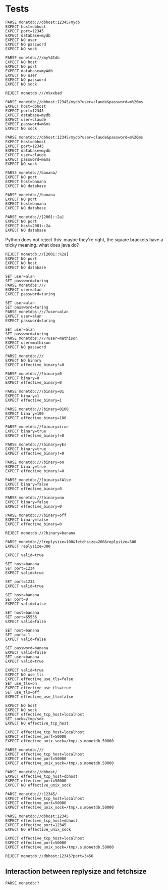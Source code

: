 # Tests

```test
PARSE monetdb://dbhost:12345/mydb
EXPECT host=dbhost
EXPECT port=12345
EXPECT database=mydb
EXPECT NO user
EXPECT NO password
EXPECT NO sock
```


```test
PARSE monetdb:///my%41db
EXPECT NO host
EXPECT NO port
EXPECT database=myAdb
EXPECT NO user
EXPECT NO password
EXPECT NO sock
```

```test
REJECT monetdb:///m%xxbad
```

```test
PARSE monetdb://dbhost:12345/mydb?user=claude&password=m%26ms
EXPECT host=dbhost
EXPECT port=12345
EXPECT database=mydb
EXPECT user=claude
EXPECT password=m&ms
EXPECT NO sock
```

```test
PARSE monetdb://dbhost:12345/mydb?user=claude&password=m%26ms
EXPECT host=dbhost
EXPECT port=12345
EXPECT database=mydb
EXPECT user=claude
EXPECT password=m&ms
EXPECT NO sock
```

```test
PARSE monetdb://banana/
EXPECT NO port
EXPECT host=banana
EXPECT NO database
```

```test
PARSE monetdb://banana
EXPECT NO port
EXPECT host=banana
EXPECT NO database
```


```test
PARSE monetdb://[2001::2a]
EXPECT NO port
EXPECT host=2001::2a
EXPECT NO database
```

Python does not reject this:
maybe they're right, the square brackets
have a tricky meaning.
what does java do?

```skiptest
REJECT monetdb://[2001::%2a]
EXPECT NO port
EXPECT NO host
EXPECT NO database
```

```test
SET user=alan
SET password=turing
PARSE monetdbs:///
EXPECT user=alan
EXPECT password=turing
```

```test
SET user=alan
SET password=turing
PARSE monetdbs:///?user=alan
EXPECT user=alan
EXPECT password=turing
```

```test
SET user=alan
SET password=turing
PARSE monetdbs:///?user=mathison
EXPECT user=mathison
EXPECT NO password
```

```test
PARSE monetdb:///
EXPECT NO binary
EXPECT effective_binary!=0
```

```test
PARSE monetdb://?binary=0
EXPECT binary=0
EXPECT effective_binary=0
```

```test
PARSE monetdb://?binary=01
EXPECT binary=1
EXPECT effective_binary=1
```

```test
PARSE monetdb://?binary=0100
EXPECT binary=100
EXPECT effective_binary=100
```

```test
PARSE monetdb://?binary=true
EXPECT binary=true
EXPECT effective_binary!=0
```

```test
PARSE monetdb://?binary=yEs
EXPECT binary=true
EXPECT effective_binary!=0
```

```test
PARSE monetdb://?binary=on
EXPECT binary=true
EXPECT effective_binary!=0
```

```test
PARSE monetdb://?binary=fAlse
EXPECT binary=false
EXPECT effective_binary=0
```

```test
PARSE monetdb://?binary=no
EXPECT binary=false
EXPECT effective_binary=0
```

```test
PARSE monetdb://?binary=off
EXPECT binary=false
EXPECT effective_binary=0
```

```test
REJECT monetdb://?binary=banana
```

```test
PARSE monetdb://?replysize=100&fetchsize=200&replysize=300
EXPECT replysize=300
```


```test
EXPECT valid=true
```

```test
SET host=banana
SET port=1234
EXPECT valid=true
```

```test
SET port=1234
EXPECT valid=true
```

```test
SET host=banana
SET port=0
EXPECT valid=false
```

```test
SET host=banana
SET port=65536
EXPECT valid=false
```

```test
SET host=banana
SET port=-1
EXPECT valid=false
```

```test
SET password=banana
EXPECT valid=false
SET user=banana
EXPECT valid=true
```

```test
EXPECT valid=true
EXPECT NO use_tls
EXPECT effective_use_tls=false
SET use_tls=on
EXPECT effective_use_tls=true
SET use_tls=off
EXPECT effective_use_tls=false
```

```test
EXPECT NO host
EXPECT NO sock
EXPECT effective_tcp_host=localhost
SET sock=/tmp/sok
EXPECT NO effective_tcp_host
```


```test
EXPECT effective_tcp_host=localhost
EXPECT effective_port=50000
EXPECT effective_unix_sock=/tmp/.s.monetdb.50000
```

```test
PARSE monetdb:///
EXPECT effective_tcp_host=localhost
EXPECT effective_port=50000
EXPECT effective_unix_sock=/tmp/.s.monetdb.50000
```

```test
PARSE monetdb://dbhost/
EXPECT effective_tcp_host=dbhost
EXPECT effective_port=50000
EXPECT NO effective_unix_sock
```

```skiptest
PARSE monetdb://:12345/
EXPECT effective_tcp_host=localhost
EXPECT effective_port=50000
EXPECT effective_unix_sock=/tmp/.s.monetdb.50000
```

```test
PARSE monetdb://dbhost:12345
EXPECT effective_tcp_host=dbhost
EXPECT effective_port=12345
EXPECT NO effective_unix_sock
```

```test
EXPECT effective_tcp_host=localhost
EXPECT effective_port=50000
EXPECT effective_unix_sock=/tmp/.s.monetdb.50000
```

```test
REJECT monetdb://dbhost:12345?port=3456
```

## Interaction between replysize and fetchsize

```test
PARSE monetdb:?
```